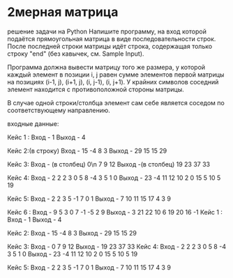 # 2мерная матрица
решение задачи на Python
Напишите программу, на вход которой подаётся прямоугольная матрица в виде последовательности строк. После последней строки матрицы идёт строка, содержащая только строку "end" (без кавычек, см. Sample Input).

Программа должна вывести матрицу того же размера, у которой каждый элемент в позиции i, j равен сумме элементов первой матрицы на позициях (i-1, j), (i+1, j), (i, j-1), (i, j+1). У крайних символов соседний элемент находится с противоположной стороны матрицы.

В случае одной строки/столбца элемент сам себе является соседом по соответствующему направлению.

входные данные:

 

Кейс 1 :
Вход - 1
Выход - 4
 
Кейс 2:(в строку)
Вход - 15 -4 8 3 
Выход - 29 15 15 29
 
Кейс 3:
Вход - (в столбец)
0\n
7
9
12
Выход -(в столбец)
19
23
37
33
 
Кейс 4:
Вход -
2 2 2 3 0 5
8 -4 3 5 1 0
Выход -
23 -4 11 12 10 2
0 15 5 10 5 19
 
Кейс 5:
Вход -
2 2
3 5
-1 7
0 1
Выход -
7 10
11 15
17 4
3 9
 
Кейс 6 :
Вход -
9 5 3
0 7 -1
-5 2 9
Выход -
3 21 22
10 6 19
20 16 -1
Кейс 1 :
Вход - 1
Выход - 4
 
Кейс 2:
Вход - 15 -4 8 3
Выход - 29 15 15 29
 
Кейс 3:
Вход - 
0
7
9
12
Выход -
19
23
37
33
Кейс 4:
Вход -
2 2 2 3 0 5
8 -4 3 5 1 0
Выход -
23 -4 11 12 10 2
0 15 5 10 5 19
 
Кейс 5:
Вход -
2 2
3 5
-1 7
0 1
Выход -
7 10
11 15
17 4
3 9
